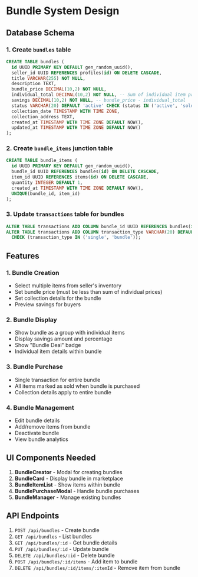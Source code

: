# Bundle System Design

## Database Schema

### 1. Create `bundles` table
```sql
CREATE TABLE bundles (
  id UUID PRIMARY KEY DEFAULT gen_random_uuid(),
  seller_id UUID REFERENCES profiles(id) ON DELETE CASCADE,
  title VARCHAR(255) NOT NULL,
  description TEXT,
  bundle_price DECIMAL(10,2) NOT NULL,
  individual_total DECIMAL(10,2) NOT NULL, -- Sum of individual item prices
  savings DECIMAL(10,2) NOT NULL, -- bundle_price - individual_total
  status VARCHAR(20) DEFAULT 'active' CHECK (status IN ('active', 'sold', 'inactive')),
  collection_date TIMESTAMP WITH TIME ZONE,
  collection_address TEXT,
  created_at TIMESTAMP WITH TIME ZONE DEFAULT NOW(),
  updated_at TIMESTAMP WITH TIME ZONE DEFAULT NOW()
);
```

### 2. Create `bundle_items` junction table
```sql
CREATE TABLE bundle_items (
  id UUID PRIMARY KEY DEFAULT gen_random_uuid(),
  bundle_id UUID REFERENCES bundles(id) ON DELETE CASCADE,
  item_id UUID REFERENCES items(id) ON DELETE CASCADE,
  quantity INTEGER DEFAULT 1,
  created_at TIMESTAMP WITH TIME ZONE DEFAULT NOW(),
  UNIQUE(bundle_id, item_id)
);
```

### 3. Update `transactions` table for bundles
```sql
ALTER TABLE transactions ADD COLUMN bundle_id UUID REFERENCES bundles(id);
ALTER TABLE transactions ADD COLUMN transaction_type VARCHAR(20) DEFAULT 'single' 
  CHECK (transaction_type IN ('single', 'bundle'));
```

## Features

### 1. Bundle Creation
- Select multiple items from seller's inventory
- Set bundle price (must be less than sum of individual prices)
- Set collection details for the bundle
- Preview savings for buyers

### 2. Bundle Display
- Show bundle as a group with individual items
- Display savings amount and percentage
- Show "Bundle Deal" badge
- Individual item details within bundle

### 3. Bundle Purchase
- Single transaction for entire bundle
- All items marked as sold when bundle is purchased
- Collection details apply to entire bundle

### 4. Bundle Management
- Edit bundle details
- Add/remove items from bundle
- Deactivate bundle
- View bundle analytics

## UI Components Needed

1. **BundleCreator** - Modal for creating bundles
2. **BundleCard** - Display bundle in marketplace
3. **BundleItemList** - Show items within bundle
4. **BundlePurchaseModal** - Handle bundle purchases
5. **BundleManager** - Manage existing bundles

## API Endpoints

1. `POST /api/bundles` - Create bundle
2. `GET /api/bundles` - List bundles
3. `GET /api/bundles/:id` - Get bundle details
4. `PUT /api/bundles/:id` - Update bundle
5. `DELETE /api/bundles/:id` - Delete bundle
6. `POST /api/bundles/:id/items` - Add item to bundle
7. `DELETE /api/bundles/:id/items/:itemId` - Remove item from bundle
